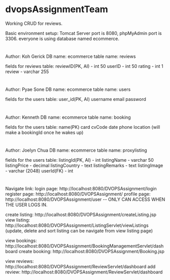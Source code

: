 # dvopsAssignmentTeam

Working CRUD for reviews.

Basic environment setup:
Tomcat Server port is 8080,
phpMyAdmin port is 3306.
everyone is using database named ecommerce.


#
Author: Koh Gerick
DB name: ecommerce
table name: reviews

fields for reviews table: 
reviewID(PK, AI) - int 50
userID - int 50
rating - int 1
review - varchar 255
#
Author: Pyae Sone
DB name: ecommerce
table name: users

fields for the users table:
user_id(PK, AI)
username
email
password
#
Author: Kenneth
DB name: ecommerce
table name: booking

fields for the users table:
name(PK)
card
cvCode
date
phone
location 
(will make a bookingId once he wakes up)
#
Author: Joelyn Chua
DB name: ecommerce
table name: proxylisting

fields for the users table:
listingId(PK, AI) - int
listingName - varchar 50
listingPrice - decimal
listingCountry - text
listingRemarks - text
listingImage - varchar (2048)
userId(FK) - int
#
Navigate link: 
login page: http://localhost:8080/DVOPSAssignment/login
register page: http://localhost:8080/DVOPSAssignment/
profile page: http://localhost:8080/DVOPSAssignment/user -- ONLY CAN ACCESS WHEN THE USER LOGS IN.

create listing: http://localhost:8080/DVOPSAssignment/createListing.jsp
view listing: http://localhost:8080/DVOPSAssignment/ListingServlet/viewListings 
(update, delete and sort listing can be navigate from view listing page)

view bookings: http://localhost:8080/DVOPSAssignment/BookingManagementServlet/dashboard
create booking: http://localhost:8080/DVOPSAssignment/Booking.jsp

view reviews: http://localhost:8080/DVOPSAssignment/ReviewServlet/dashboard
add review: http://localhost:8080/DVOPSAssignment/ReviewServlet/dashboard


